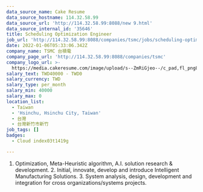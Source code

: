 ```yaml
---
data_source_name: Cake Resume
data_source_hostname: 114.32.58.99
data_source_url: 'http://114.32.58.99:8088/new 9.html'
data_source_internal_id: '35646'
title: Scheduling Optimization Engineer
job_url: 'http://114.32.58.99:8088/companies/tsmc/jobs/scheduling-optimization-engineer'
date: 2022-01-06T05:33:06.342Z
company_name: TSMC 台積電
company_page_url: 'http://114.32.58.99:8088/companies/tsmc'
company_logo_url: >-
  https://media.cakeresume.com/image/upload/s--ZmRiGjeo--/c_pad,fl_png8,h_200,w_200/v1587717601/oyx38n4bbzpjemxiqfqn.png
salary_text: TWD40000 - TWD0
salary_currency: TWD
salary_type: per_month
salary_min: 40000
salary_max: 0
location_list:
  - Taiwan
  - 'Hsinchu, Hsinchu City, Taiwan'
  - 台灣
  - 台灣新竹市新竹
job_tags: []
badges:
  - Cloud index03t1419g

---
```


1. Optimization, Meta-Heuristic algorithm, A.I. solution research & development. 2. Initial, innovate, develop and introduce Intelligent Manufacturing Solutions. 3. System analysis, design, development and integration for cross organizations/systems projects.